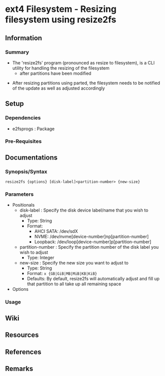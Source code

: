 # ext4 Filesystem - Resizing filesystem using resize2fs

## Information
### Summary
- The 'resize2fs' program (pronounced as resize to filesystem), is a CLI utility for handling the resizing of the filesystem 
    + after partitions have been modified
+ After resizing partitions using parted, the filesystem needs to be notified of the update as well as adjusted accordingly

## Setup
### Dependencies
+ e2fsprogs : Package

### Pre-Requisites

## Documentations
### Synopsis/Syntax
```console
resize2fs {options} [disk-label]<partition-number> {new-size}
```
### Parameters
- Positionals
    - disk-label : Specify the disk device label/name that you wish to adjust
        + Type: String
        - Format: 
            + AHCI SATA: /dev/sdX
            + NVME: /dev/nvme[device-number]np[partition-number]
            + Loopback: /dev/loop[device-number]p[partition-number]
    - partition-number : Specify the partition number of the disk label you wish to adjust
        + Type: Integer
    - new-size : Specify the new size you want to adjust to
        + Type: String
        + Format: `x {GB|GiB|MB|MiB|KB|KiB}`
        + Defaults: By default, resize2fs will automatically adjust and fill up that partition to all take up all remaining space
- Options

### Usage

## Wiki

## Resources

## References

## Remarks

